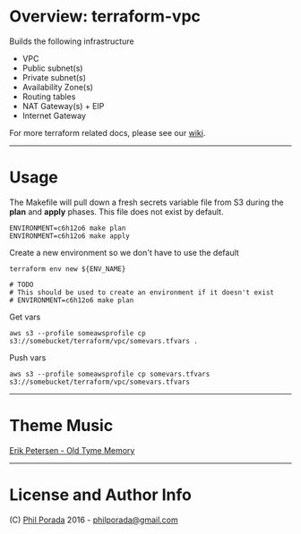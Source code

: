 # Overview: terraform-vpc
Builds the following infrastructure

* VPC
* Public subnet(s)
* Private subnet(s)
* Availability Zone(s)
* Routing tables
* NAT Gateway(s) + EIP
* Internet Gateway

For more terraform related docs, please see our [wiki](https://letsencrypt.atlassian.net/wiki/display/~pporada/Terraform).

- - - -
# Usage
The Makefile will pull down a fresh secrets variable file from S3 during the **plan** and **apply** phases. This file does not exist by default.

    ENVIRONMENT=c6h12o6 make plan
    ENVIRONMENT=c6h12o6 make apply

Create a new environment so we don't have to use the default

    terraform env new ${ENV_NAME}

    # TODO
    # This should be used to create an environment if it doesn't exist
    # ENVIRONMENT=c6h12o6 make plan

Get vars

    aws s3 --profile someawsprofile cp s3://somebucket/terraform/vpc/somevars.tfvars .

Push vars

    aws s3 --profile someawsprofile cp somevars.tfvars s3://somebucket/terraform/vpc/somevars.tfvars

- - - -
# Theme Music
[Erik Petersen - Old Tyme Memory](https://www.youtube.com/watch?v=8uziTOL4zOs)

- - - -
# License and Author Info
(C) [Phil Porada](https://philporada.com) 2016 - philporada@gmail.com

